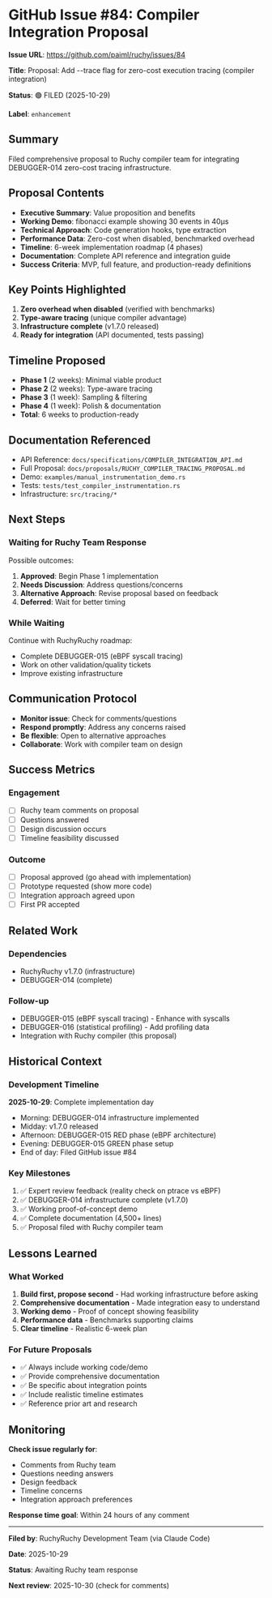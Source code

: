 # GitHub Issue #84: Compiler Integration Proposal

**Issue URL**: https://github.com/paiml/ruchy/issues/84

**Title**: Proposal: Add --trace flag for zero-cost execution tracing (compiler integration)

**Status**: 🟢 FILED (2025-10-29)

**Label**: `enhancement`

## Summary

Filed comprehensive proposal to Ruchy compiler team for integrating DEBUGGER-014 zero-cost tracing infrastructure.

## Proposal Contents

- **Executive Summary**: Value proposition and benefits
- **Working Demo**: fibonacci example showing 30 events in 40µs
- **Technical Approach**: Code generation hooks, type extraction
- **Performance Data**: Zero-cost when disabled, benchmarked overhead
- **Timeline**: 6-week implementation roadmap (4 phases)
- **Documentation**: Complete API reference and integration guide
- **Success Criteria**: MVP, full feature, and production-ready definitions

## Key Points Highlighted

1. **Zero overhead when disabled** (verified with benchmarks)
2. **Type-aware tracing** (unique compiler advantage)
3. **Infrastructure complete** (v1.7.0 released)
4. **Ready for integration** (API documented, tests passing)

## Timeline Proposed

- **Phase 1** (2 weeks): Minimal viable product
- **Phase 2** (2 weeks): Type-aware tracing
- **Phase 3** (1 week): Sampling & filtering
- **Phase 4** (1 week): Polish & documentation
- **Total**: 6 weeks to production-ready

## Documentation Referenced

- API Reference: `docs/specifications/COMPILER_INTEGRATION_API.md`
- Full Proposal: `docs/proposals/RUCHY_COMPILER_TRACING_PROPOSAL.md`
- Demo: `examples/manual_instrumentation_demo.rs`
- Tests: `tests/test_compiler_instrumentation.rs`
- Infrastructure: `src/tracing/*`

## Next Steps

### Waiting for Ruchy Team Response

Possible outcomes:
1. **Approved**: Begin Phase 1 implementation
2. **Needs Discussion**: Address questions/concerns
3. **Alternative Approach**: Revise proposal based on feedback
4. **Deferred**: Wait for better timing

### While Waiting

Continue with RuchyRuchy roadmap:
- Complete DEBUGGER-015 (eBPF syscall tracing)
- Work on other validation/quality tickets
- Improve existing infrastructure

## Communication Protocol

- **Monitor issue**: Check for comments/questions
- **Respond promptly**: Address any concerns raised
- **Be flexible**: Open to alternative approaches
- **Collaborate**: Work with compiler team on design

## Success Metrics

### Engagement
- [ ] Ruchy team comments on proposal
- [ ] Questions answered
- [ ] Design discussion occurs
- [ ] Timeline feasibility discussed

### Outcome
- [ ] Proposal approved (go ahead with implementation)
- [ ] Prototype requested (show more code)
- [ ] Integration approach agreed upon
- [ ] First PR accepted

## Related Work

### Dependencies
- RuchyRuchy v1.7.0 (infrastructure)
- DEBUGGER-014 (complete)

### Follow-up
- DEBUGGER-015 (eBPF syscall tracing) - Enhance with syscalls
- DEBUGGER-016 (statistical profiling) - Add profiling data
- Integration with Ruchy compiler (this proposal)

## Historical Context

### Development Timeline

**2025-10-29**: Complete implementation day
- Morning: DEBUGGER-014 infrastructure implemented
- Midday: v1.7.0 released
- Afternoon: DEBUGGER-015 RED phase (eBPF architecture)
- Evening: DEBUGGER-015 GREEN phase setup
- End of day: Filed GitHub issue #84

### Key Milestones

1. ✅ Expert review feedback (reality check on ptrace vs eBPF)
2. ✅ DEBUGGER-014 infrastructure complete (v1.7.0)
3. ✅ Working proof-of-concept demo
4. ✅ Complete documentation (4,500+ lines)
5. ✅ Proposal filed with Ruchy compiler team

## Lessons Learned

### What Worked

1. **Build first, propose second** - Had working infrastructure before asking
2. **Comprehensive documentation** - Made integration easy to understand
3. **Working demo** - Proof of concept showing feasibility
4. **Performance data** - Benchmarks supporting claims
5. **Clear timeline** - Realistic 6-week plan

### For Future Proposals

- ✅ Always include working code/demo
- ✅ Provide comprehensive documentation
- ✅ Be specific about integration points
- ✅ Include realistic timeline estimates
- ✅ Reference prior art and research

## Monitoring

**Check issue regularly for**:
- Comments from Ruchy team
- Questions needing answers
- Design feedback
- Timeline concerns
- Integration approach preferences

**Response time goal**: Within 24 hours of any comment

---

**Filed by**: RuchyRuchy Development Team (via Claude Code)

**Date**: 2025-10-29

**Status**: Awaiting Ruchy team response

**Next review**: 2025-10-30 (check for comments)

